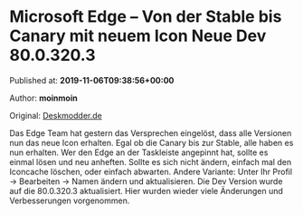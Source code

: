 
# Microsoft Edge – Von der Stable bis Canary mit neuem Icon Neue Dev 80.0.320.3

Published at: **2019-11-06T09:38:56+00:00**

Author: **moinmoin**

Original: [Deskmodder.de](https://www.deskmodder.de/blog/2019/11/06/microsoft-edge-von-der-stable-bis-canary-mit-neuem-icon-neue-dev-80-0-320-3/)

Das Edge Team hat gestern das Versprechen eingelöst, dass alle Versionen nun das neue Icon erhalten. Egal ob die Canary bis zur Stable, alle haben es nun erhalten.
Wer den Edge an der Taskleiste angepinnt hat, sollte es einmal lösen und neu anheften. Sollte es sich nicht ändern, einfach mal den Iconcache löschen, oder einfach abwarten. Andere Variante: Unter Ihr Profil -> Bearbeiten -> Namen ändern und aktualisieren.
Die Dev Version wurde auf die 80.0.320.3 aktualisiert. Hier wurden wieder viele Änderungen und Verbesserungen vorgenommen.
